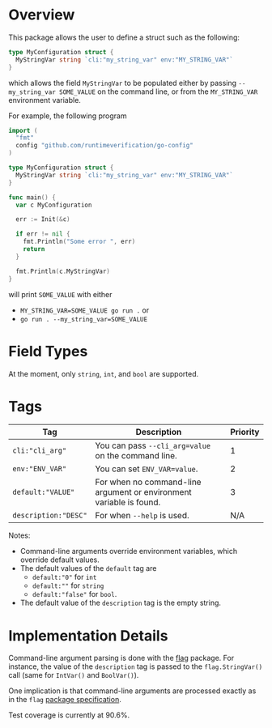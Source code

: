 # Overview

This package allows the user to define a struct such as the following:
```go
type MyConfiguration struct {
  MyStringVar string `cli:"my_string_var" env:"MY_STRING_VAR"`
}
```
which allows the field `MyStringVar` to be populated either
by passing `--my_string_var SOME_VALUE` on the command line,
or from the `MY_STRING_VAR` environment variable.

For example, the following program
```go
import (
  "fmt"
  config "github.com/runtimeverification/go-config"
)

type MyConfiguration struct {
  MyStringVar string `cli:"my_string_var" env:"MY_STRING_VAR"`
}

func main() {
  var c MyConfiguration

  err := Init(&c)

  if err != nil {
    fmt.Println("Some error ", err)
    return
  }

  fmt.Println(c.MyStringVar)
}
```
will print `SOME_VALUE` with either
* `MY_STRING_VAR=SOME_VALUE go run .` or
* `go run . --my_string_var=SOME_VALUE`


# Field Types

At the moment, only `string`, `int`, and `bool` are supported.


# Tags

| Tag | Description | Priority |
| --- | ----------- | -------- |
| `cli:"cli_arg"` | You can pass `--cli_arg=value` on the command line. | 1 |
| `env:"ENV_VAR"` | You can set `ENV_VAR=value`. | 2 |
| `default:"VALUE"` | For when no command-line argument or environment variable is found. | 3 |
| `description:"DESC"` | For when `--help` is used. | N/A |

Notes:
* Command-line arguments override environment variables, which
  override default values.
*  The default values of the `default` tag are
   * `default:"0"` for `int`
   * `default:""` for `string`
   * `default:"false"` for `bool`.
* The default value of the `description` tag is the empty string.


# Implementation Details

Command-line argument parsing is done with the [flag](https://pkg.go.dev/flag)
package. For instance, the value of the `description` tag is passed to the
`flag.StringVar()` call (same for `IntVar()` and `BoolVar()`).

One implication is that command-line arguments are processed exactly as in the
`flag` [package specification](https://pkg.go.dev/flag).

Test coverage is currently at 90.6%.
